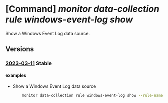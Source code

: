 # [Command] _monitor data-collection rule windows-event-log show_

Show a Windows Event Log data source.

## Versions

### [2023-03-11](/Resources/mgmt-plane/L3N1YnNjcmlwdGlvbnMve30vcmVzb3VyY2Vncm91cHMve30vcHJvdmlkZXJzL21pY3Jvc29mdC5pbnNpZ2h0cy9kYXRhY29sbGVjdGlvbnJ1bGVzL3t9/2023-03-11.xml) **Stable**

<!-- mgmt-plane /subscriptions/{}/resourcegroups/{}/providers/microsoft.insights/datacollectionrules/{} 2023-03-11 properties.dataSources.windowsEventLogs[] -->

#### examples

- Show a Windows Event Log data source
    ```bash
        monitor data-collection rule windows-event-log show --rule-name myCollectionRule --resource-group myResourceGroup --name appTeam1AppEvents
    ```
